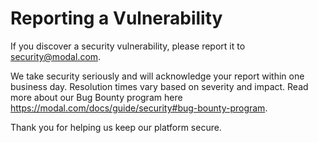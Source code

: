 # Reporting a Vulnerability

If you discover a security vulnerability, please report it to security@modal.com.

We take security seriously and will acknowledge your report within one business day. Resolution times vary based on severity and impact.
Read more about our Bug Bounty program here https://modal.com/docs/guide/security#bug-bounty-program.

Thank you for helping us keep our platform secure.
